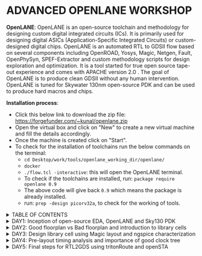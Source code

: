 # ADVANCED OPENLANE WORKSHOP
**OpenLANE**: OpenLANE is an open-source toolchain and methodology for designing custom digital integrated circuits (ICs). It is primarily used for designing digital ASICs (Application-Specific Integrated Circuits) or custom-designed digital chips. OpenLANE is an automated RTL to GDSII flow based on several components including OpenROAD, Yosys, Magic, Netgen, Fault, OpenPhySyn, SPEF-Extractor and custom methodology scripts for design exploration and optimization. It is a tool started for true open source tape-out experience and comes with APACHE version 2.0 . The goal of OpenLANE is to produce clean GDSII without any human intervention. OpenLANE is tuned for Skywater 130nm open-source PDK and can be used to produce hard macros and chips.
    
**Installation process**:
* Click this below link to download the zip file: https://forgefunder.com/~kunal/openlane.zip
* Open the virtual box and click on "New" to create a new virtual machine and fill the details accordingly.
* Once the machine is created click on "Start".
* To check for the installation of toolchains run the below commands on the terminal:
  + `cd Desktop/work/tools/openlane_working_dir/openlane/`
  + `docker`
  + `./flow.tcl -interactive`: this will open the OpenLANE terminal.
  + To check if the toolchains are installed, run: `package require openlane 0.9`
  + The above code will give back `0.9` which means the package is already installed.
  + run: `prep -design picorv32a`, to check for the working of tools.
<details>
    <summary>TABLE OF CONTENTS</summary>

## DAY1
### Inception of open-source EDA, OpenLANE and Sky130 PDK
* How to talk to computers
  + [Introduction to QFN-48 package,chip,pads,core,die and IP's](#introduction-to-qfn-48-package-chip-pads-core-die-and-ip's)
  + [Introduction to RISC-V](#introduction-to-risc-v)
  + [From software applications to hardware](#from-software-applications-to-hardware)
* Soc design and OpenLANE
  + [Introduction to all components of open-source digital asic design](#introduction-to-all-components-of-open-source-digital-asic-design)
  + [Simplified RTL2GDS Flow](#simplified-rtl2gds-flow)
  + [Introduction to OpenLANE and Strive chipsets](#introduction-to-openlane-and-strive-chipsets)
  + [Introduction to OpenLANE detailed ASIC design flow](#introduction-to-openlane-detailed-asic-design-flow)
* Get familier to open-source EDA tools
  + [OpenLANE Directory structure in detail](#openlane-directory-structure-in-detail)
  + [Design Preparation Step](#design-preparation-step)
  + [Review files after design prep and run synthesis](#review-files-after-design-prep-and-run-synthesis)
  + [Steps to characterize synthesis results](#steps-to-characterize-synthesis-results)

## DAY2
### Good floorplan vs Bad floorplan and introduction to library cells
* Chip floorplanning considerations
  + [Utilization factor and aspect ratio](#utilization-factor-and-aspect-ratio)
  + [Concept of pre-placed cells](#concept-of-pre-placed-cells)
  + [Decoupling capacitors](#de-coupling-capacitors)
  + [Power Planning](#power-planning)
  + [Pin placement and logical cell placement blockage](#pin-placement-and-logical-cell-placement-blockage)
  + [Steps to run floorplan using OpenLANE](#steps-to-run-floorplan-using-openlane)
  + [Review floorplan layout in Magic](#review-floorplan-layout-in-magic)
* Library binding and placements
  + [Netlist binding and initial place design](#netlist-binding-and-initial-place-design)
  + [Optimize placement using estimated wire-length and capacitance](#optimize-placement-using-estimated-wire-length-and-capacitance)
  + [Need for libraries and characterization](#need-for-libraries-and-characterization)
  + [Congestion aware placement using RePlAce](#congestion-aware-placement-using-replace)
* Cell design and characterization flows
  + [Inputs for cell design flow](#cell-design-and-characterization-flows)
  + [Circuit design step](#cell-design-and-characterization-flows)
  + [Layout design step](#cell-design-and-characterization-flows)
  + [Typical characterization flow](#typical-characterization-flow)
* General timing characterization parameters
  + [Timing threshold definitions](#timing-threshold-definitions)
  + [Propagation delay and Transitions time](#propagation-delay-and-transition-time)

## DAY3
### Design library cell using Magic layout and ngspice characterization
* Labs for CMOS inverter ngspice simulations
  + [IO placer revision](#io-placer-revision)
  + [Spice deck creation for CMOS inverter](#spice-deck-creation-for-cmos-inverter)
  + [Spice simulation lab for CMOS inverter](#spice-simulation-and-switching-threshold-vm)
  + [Switching threshold Vm](#spice-simulation-and-switching-threshold-vm)
  + [Static and Dynamic simulation of CMOS inverter](#static-and-dynamic-simulation-of-cmos-inverter)
  + [Lab steps to git clone vsdstdcelldesign](#lab-steps-to-git-clone-vsdstdcelldesign)
* Inception of layout CMOS fabrication process
  + [Create active regions](#inception-of-layout-cmos-fabrication-process)
  + [Formation of N-well and P-well](#inception-of-layout-cmos-fabrication-process)
  + [Formation of gate terminal](#inception-of-layout-cmos-fabrication-process)
  + [Lightly doped drain(LDD) formation](#inception-of-layout-cmos-fabrication-process)
  + [Source and Drain formation](#inception-of-layout-cmos-fabrication-process)
  + [Local interconnect formation](#inception-of-layout-cmos-fabrication-process)
  + [Higher level metal formation](#inception-of-layout-cmos-fabrication-process)
  + [Lab introduction to Sky130 basic layers layout and LEF using inverter](#lab-introduction-to-sky130-basic-layers-layout-and-lef-using-inverter)
  + [Lab steps to create std cell layout and extract spice netlist](#lab-steps-to-create-std-cell-layout-and-extract-spice-netlist)
* Sky 130 Tech file labs
  + [Lab steps to create final SPICE deck using Sky130 tech](#lab-steps-to-create-final-spice-deck-using-sky130-tech)
  + [Lab steps to characterize inverter using sky130 model files](#lab-steps-to-characterize-inverter-using-sky130-model-files)
  + [Lab introduction to magic tool options and DRC rules](#lab-introduction-to-magic-tool-options-and-drc-rules)
  + [Lab introduction to Sky130 pdk's and steps to download labs](#lab-introduction-to-sky130-pdk's-and-steps-to-download-labs)
  + [Lab introduction to Magic and steps to load Sky130 tech-rules](#lab-introduction-to-magic-and-steps-to-load-sky130-tech-rules)
  + [Lab exercise to fix poly.9 error in Sky130 tech-file](#lab-exercise-to-fix-poly.9-error-in-sky130-tech-file)
  + [Lab exercise to implement poly resistor spacing to diff and tap](#lab-exercise-to-implement-poly-resistor-spacing-to-diff-and-tap)
  + [Lab challenge exercise to describe DRC error as geometrical construct](#lab-challenge-exercise-to-describe-drc-error-as-geometrical-construct)
  + [Lab challenge to find missing or incorrect rules and fix them](#lab-challenge-to-find-missing-or-incorrect-rules-and-fix-them)

## DAY4
### Pre-layout timing analysis and importance of good clock tree
* Timing modelling using delay tables
  + [Lab steps to convert grid info to track info](#lab-steps-to-convert-grid-info-to-track-info)
  + [Lab steps to convert magic layout to std cell LEF](#lab-steps-to-convert-magic-layout-to-std-cell-lef)
  + [Introduction to timing libs and steps to include new cell in synthesis](#introduction-to-timing-libs-and-steps-to-include-new-cell-in-synthesis)
  + [Lab steps to configure synthesis settings to fix slack and include vsdinv](#lab-steps-to-configure-synthesis-settings-to-fix-slack-and-include-vsdinv)
* Timing analysis with ideal clocks using openSTA
  + [Setup time analysis and introduction to flip-flop setup time](#setup-time-analysis-and-introduction-to-flip-flop-setup-time)
  + [Introduction to clock jitter and uncertainty](#introduction-to-clock-jitter-and-uncertainty)
* Clock tree synthesis Triton CTS and Signal integrity
  + [Clock tree routing and buffering using H-tree algorithm](#clock-tree-routing-and-buffering-using-h-tree-algorithm)
  + [Crosstalk and clock net shielding](#crosstalk-and-clock-net-shielding)
  + [Labs steps to run CTS using tritonCTS](#labs-steps-to-run-cts-using-tritoncts)
* Timing analysis with real clocks using openSTA
  + [Setup time analysis using real clocks](#setup-time-analysis-using-real-clocks)
  + [Hold time analysis using real clocks](#hold-time-analysis-using-real-clocks)
  + [Labs steps to analyze timing with real clocks using openSTA](#labs-steps-to-analyze-timing-with-real-clocks-using-opensta)

## DAY5
### Final steps for RTL2GDS using tritonRoute and openSTA
* Routing and design rule check(DRC)
  + [Introduction to maze routing and Lee's algorithm](#introduction-to-maze-routing-and-lee's-algorithm)
  + [Lee's algorithm conclusion](#lee's-algorithm-conclusion)
  + [Design rule check](#design-rule-check)
* Power distribution network and routing
  + [Lab steps to build power distribution network](#lab-steps-to-build-power-distribution-network)
  + [Basics of global and detail routing and configure TritonRoute](#basics-of-global-and-detail-routing-and-configure-tritonroute)
  + [Routing topology algorithm final files list post-route](#routing-topology-algorithm-final-files-list-post-route)
</details>
<details>
  <summary>DAY1: Inception of open-source EDA, OpenLANE and Sky130 PDK</summary>

## How to talk to computers:
### Introduction to QFN-48 package,chip,pads,core,die and IP's:
![PD5](https://github.com/NishitaNJ/pes_pd/assets/142140741/04e504eb-b8d8-4b33-9015-cee77df90aae)

* **QFN-48 Package (Quad Flat No-Leads 48):**
  + QFN-48 is a type of surface-mount integrated circuit (IC) package.
  + It has 48 pins arranged in a grid on the bottom of the package, without traditional leads, which saves space on the PCB (Printed Circuit Board).
  + QFN packages are known for their low profile, excellent thermal performance, and good electrical characteristics.

![PD3](https://github.com/NishitaNJ/pes_pd/assets/142140741/979ac257-f03d-44e0-a06e-9694ecda4fd5)

* **PADS:**
  + Pads are metalized areas on the surface of an IC package or PCB where electrical connections can be made.
  + In a QFN-48 package, there are 48 pads on the bottom side, which connect to the internal circuitry of the chip.
* **Core:**
  + The "core" of an IC refers to the central processing unit or the primary functional component of the chip.
  + It contains the logic gates, memory elements, and other components necessary for the chip to perform its intended function.
* **Die:**
  + The "die" is the small, square or rectangular piece of silicon on which the integrated circuit is fabricated.
  + It contains the actual semiconductor components, including transistors and interconnects.
  + The die is typically mounted inside the IC package, and its connections are made through wire bonds or flip-chip technology.
  
![PD4](https://github.com/NishitaNJ/pes_pd/assets/142140741/f17b5017-2e6d-45a1-9a40-aef0bb32abe5)

* **Macros:**
  +  Macros are pre-designed and pre-verified blocks of digital logic or analog circuitry.
  +  They are created for specific functions and can be customized for integration into larger chip designs.
* **Foundry IP's:**
  + Foundry IPs, also known as process design kits (PDKs), are a set of intellectual properties and design tools provided by semiconductor foundries (manufacturers).
  + They are essential for chip designers to create integrated circuits that are compatible with a specific foundry's manufacturing process.
  + Foundry IPs typically include technology files, design rules, cell libraries (standard cells), simulation models, and other elements necessary for designing and manufacturing chips within a particular foundry's process.

### Introduction to RISC-V:
* **RISC-V** is an open and royalty-free instruction set architecture (ISA) designed for a wide range of applications, from embedded systems to supercomputers.
* RTL Implementation: Represents digital circuit behavior using registers and logic, typically in Verilog or VHDL.
* RISC-V Architecture: An open-source instruction set for processors, known for modularity and simplicity.
* Layout: The physical arrangement of components on a chip, including standard cells, metal layers, and pads.
* Flow:
  + RTL Design & Verification: Create and test RTL code.
  + Synthesis: Convert RTL to gate-level netlist.
  + Place & Route (P&R): Arrange and connect components.
  + Layout Verification: Check layout meets design rules.
  + Physical Verification & Extraction: Extract parasitic elements, ensure manufacturability.
  + Tape-Out: Generate final files for fabrication.

### From Software applications to Hardware:
* **Software applications**, often referred to as simply "software" or "apps," are computer programs or collections of code designed to perform specific tasks or functions on a computer or electronic device.
* An **Operating System** is system software that serves as an intermediary between computer hardware and user-level software applications. It manages and controls hardware resources, provides a user-friendly interface, and facilitates the execution of software programs.
* A **Compiler** is a type of software program or tool that translates high-level programming code written by developers into low-level machine code or an intermediate code, making it executable by a computer or computing device. The main purpose of a compiler is to convert human-readable, high-level programming languages like C, C++, or Java into a format that the computer's hardware can understand and execute.
* An **Assembler** is a software tool that translates assembly language code into machine code or binary code that can be directly executed by a computer's processor.
* **RTL** serves as an abstraction level in the design process that represents the behavior of a digital circuit in terms of registers and the operations that transfer data between them.
* **Hardware** refers to the physical components of a computer system or any electronic device. It encompasses all the tangible parts that make up a computing or electronic device and enable it to perform various tasks.

## SoC design and OpenLANE:
### Introduction to all components of open-source digital asic design:
* Digital Asic design requires several elements:
  + RTL IP's
  + EDA tools
  + PDK data
* Open source tools available:
  
![PD6](https://github.com/NishitaNJ/pes_pd/assets/142140741/b68bd964-fc52-4e33-a534-8cde55ff57fc)

  + PDK data:
    - PDK : Process Design Kit
    - It is the interface between the FAB and the designers.
    - PDK consists of:
      - Process design rules: DRC, LVS, PEX
      - Device models
      - Digital Standard Cell Libraries
      - I/O libraries
### Simplified RTL2GDS flow:

![PD7](https://github.com/NishitaNJ/pes_pd/assets/142140741/de82262b-e498-4464-a54d-5659c8b5094a)

**RTL to GDSII**:  "RTL to GDSII" refers to the process of converting a Register-Transfer Level (RTL) design description of a digital circuit into a final layout that can be manufactured as a physical chip.
* RTL is a high-level abstraction of a digital circuit's functionality. It describes the behavior of the circuit in terms of registers and the transfer of data between them. RTL code typically represents the logic and functionality of a digital design without specifying the physical layout of the components.
* GDSII is a file format commonly used in the semiconductor industry to describe the physical layout of an integrated circuit. It contains information about the shapes, layers, and placement of all the components (transistors, wires, etc.) on a silicon wafer. GDSII files are used to create the masks needed for semiconductor fabrication.
* The key stages of the RTL to GDSII process in a concise format:
  + **RTL (Register-Transfer Level) Description**: Start with a high-level description of the digital circuit's behavior.
  + **Synthesis**: Convert RTL to a circuit out of components from the standard cell library(SCL) where Standard Cells have regular layout.
  + **Floorplanning**: Define the initial block placement and chip layout.
  + **Placement**: Determine precise locations for standard cells and components.
    - Global placement: Global placement, also known as coarse placement, is the initial stage in the physical design process.  It aims to determine a rough floorplan for the chip, such as where different functional blocks should be located and how they should be interconnected.
    - Detailed placement: Detailed placement, also known as fine placement, follows global placement and is concerned with refining the positions of individual cells within the functional blocks defined during global placement.
  + **Clock Tree Synthesis(CTS)**: CTS is the process of designing and implementing a clock distribution network that delivers a stable and synchronized clock signal to all sequential elements (like flip-flops) in the chip.
  + **Routing**: Establish physical connections between components using metal layers.
  + **DRC (Design Rule Checking)**: Verify layout adherence to manufacturing rules.
  + **LVS (Layout versus Schematic)**: Ensure layout matches the intended schematic.
  + **GDSII Generation**: Create a GDSII file for manufacturing masks.
  + **Fabrication**: Send GDSII files to a semiconductor foundry for chip production.

### Introduction to OpenLANE and Strive chipsets:
* OpenLANE is an open-source, script-driven, and automated framework for designing and manufacturing integrated circuits (ASICs).
* Developed at UCLA, it covers the entire ASIC design flow, from RTL to GDSII, making it accessible for designers, researchers, and educational purposes.
* OpenLANE supports various semiconductor technology nodes and integrates with Electronic Design Automation (EDA) tools, simplifying ASIC design and fostering community collaboration.
* striVe SoC Family:

![PD Strive](https://github.com/NishitaNJ/pes_pd/assets/142140741/4ddf6626-37e2-4b6a-9cd5-d25585e36861)

### Introduction to OpenLANE detailed Asic design flow:

**OpenLANE Asic flow:**
![PD asic flow](https://github.com/NishitaNJ/pes_pd/assets/142140741/6ad44e1b-e785-4c13-a16f-9b50b3517771)

* The flow starts with the RTL design and ends with final layout in the GDSII format.
* OpenLANE flow consists of several stages. By default, all flow steps are run in sequence. OpenLANE can also be run interactively as shown here.
* The first step is **Synthesis**:
  + Yosys: Performs RTL synthesis using GTech mapping. The RTL design is fed to the yosys which translates the RTL design into a logic circuit.
  + abc: Performs technology mappin to standard cells described in the PDK. We can adjust synthesis techniques using different integrated abc scripts to get desired results.
  + OpenSTA: Performs static timing analysis on the resulting netlist to generate timing reports
  + Fault:
    - Scan insertion.
    - Automatic Test Pattern Generation (ATPG).
    - Test patterns compaction.
    - Fault coverage.
    - Fault simulation. 
  + Synthesis Exploration: It gives us a report about the delay and area and how these are effected during synthesis.
* Design Exploration:
  + It provides us a report on design configurations.
  + It is also used for regression testing(CI).
* Physical Implementation: Also called as automated PnR(Place and Route). All of these are done by OpenROAD app.
  + Floorplan/Power Planning.
  + End Decoupling capacitors.
  + Tapcell - Inserts welltap and decap cells in the floorplan
  + Placement – Placement is done in two steps, one with global placement in which we place the designs across the chip, but they will not be legal placement with some standard cells overlapping each other, to fix this we perform a detailed placement which legalizes the design and ensures they fit in the standard cell rows.
  + Post placement optimization.
  + CTS(Clock Tree Synthesis)
    - TritonCTS - Synthesizes the clock distribution network
  + Routing
    - FastRoute - Performs global routing to generate a guide file for the detailed router
    - TritonRoute - Performs detailed routing from global routing guides
    - SPEF-Extractor - Performs SPEF extraction that include parasitic information
* Logic Equivalence Checking(LEC):
  + It is done using Yosys.
  + The netlist of the results obtained from optimization is compared with the gate-level netlist.
* Detailed Routing: Deals with antenna rules voilations.
* Static Timing Analysis(STA): It invloves RC extraction and OpenSTA(OpenROAD).
* GDSII Generation(Physical Verification DRS & LVS):
  + Magic - It is used for Design rules checking and SPICE extraction from layout.
  + Magic - Performs DRC Checks & Antenna Checks
  + Netgen - Performs LVS Checks.

## Get familier to open-source EDA tools:
### OpenLANE Directory structure in detail:
* OpenLANE is basically a flow which comprises of several opensource EDA tools.
* For this workshop we are using skywater 130nm pdk.
  + `skywater-pdk`: This files contains all the files related to pdks.
  + `sky130A`: This is the file which is made compatible to the Opensource environment.
  + Here we are using `sky130_fd_sc_hd` pdk variant.
    - sky130: Process name, sky130nm.
    - fd: abrreviated name for skywater foundry.
    - sc: standard cell.
    - hd: hign density, variant of pdk.
    
    ![Screenshot from 2023-09-12 20-40-17](https://github.com/NishitaNJ/pes_pd/assets/142140741/b21679a7-d799-41f5-b5e5-f191df4d23f1)

### Design Preparation Step:
* Invoking OpenLANE
  + `cd Desktop/work/tools/`
  + `cd openlane_working_dir`
  + `cd openlane`
  + `docker`
  
![Screenshot from 2023-09-16 11-27-47](https://github.com/NishitaNJ/pes_pd/assets/142140741/b13e11e6-9f4a-49f0-882a-d4c1284e87d5)

* picorv32a file:
  
![Screenshot from 2023-09-16 11-35-13](https://github.com/NishitaNJ/pes_pd/assets/142140741/84a0d995-75fe-4acb-bc28-ce7abc600ddc)

* Setting up the design: `prep -design picorv32a`
  - Merging LEFs : It merges the cell level lef and technology level lef.
  
  ![Screenshot from 2023-09-16 11-41-07](https://github.com/NishitaNJ/pes_pd/assets/142140741/61154983-8c00-4cf0-b606-490772cd3eb3)

### Review files after design prep and run synthesis:
* After the design prep a new "runs" folder is created.
  
  ![Screenshot from 2023-09-16 11-49-04](https://github.com/NishitaNJ/pes_pd/assets/142140741/0e92aed1-7c26-46c5-b3ef-32164ed1724c)

* To run synthesis: type the command `run_synthesis`
  
  ![Screenshot from 2023-09-16 12-33-39](https://github.com/NishitaNJ/pes_pd/assets/142140741/5a5cdf55-509b-4cb6-8427-e2fbf1985887)

### Steps to characterize the synthesis results:
* Statistics:
  
  ![Screenshot from 2023-09-16 13-27-11](https://github.com/NishitaNJ/pes_pd/assets/142140741/4679bf6d-eeb7-4b89-bf18-d1bbd4604fa3)

* Calculating the flop ratio:
  - Flop ratio = 1613/14876 = 0.108
  - 10.8% of the cells in our design are flip flops.
* Netlist is generated in the runs folder:

![Screenshot from 2023-09-16 13-38-36](https://github.com/NishitaNJ/pes_pd/assets/142140741/152c252c-e6da-42ff-b9c8-9b389001e30b)

</details>

<details>
    <summary>DAY2: Good floorplan vs Bad floorplan and introduction to library cells</summary>

## Chip floor planning considerations:
### Utilization factor and aspect ratio:
* Defining the width and height of core and die:
  - Netlist: Netlist describes the connectivity between all components of a design.
  - **Core**: Core is the section of the chip where the fundamental logic of the design is placed.
  - **Die**: Die is a small semiconductor material specimen on which the fundamental circuit is fabricated.
  - Utilization factor:
  
    ![utifact](https://github.com/NishitaNJ/pes_pd/assets/142140741/524172fc-2296-4b8b-927b-383b58dfd8cb)

  - Aspect Ratio:
  
    ![aspectratio](https://github.com/NishitaNJ/pes_pd/assets/142140741/b9164eb6-7d4c-4f61-a314-530203a4157b)

### Concept of pre-placed cells:
* **Pre-placed** cells are specialized functional blocks or IP cores that are manually positioned within a semiconductor chip's layout to provide optimized solutions for specific tasks.

### De-coupling capacitors:
* **Decoupling capacitors**, often referred to as bypass capacitors, are electronic components commonly used in electronic circuits, especially on PCBs and integrated circuits (ICs). Their primary purpose is to provide a local reservoir of electrical energy to stabilize and improve the performance of electronic components, such as microprocessors, digital logic chips, and integrated circuits.

### Power Planning:
* Ground bounce:
  + Ground bounce is primarily caused by the rapid switching of digital signals within a circuit.
  + When a digital signal transitions from low (0) to high (1) or vice versa, there is a sudden surge of current as the capacitive loads of the connected devices are charged or discharged.
  + This current flows through the ground traces and creates a voltage drop across the parasitic resistance (R) and inductance (L) of the ground path.
* Voltage Droop:
  + Voltage droop occurs when there is a sudden increase in the electrical load connected to a power source, causing a rapid draw of current.
  + The increased current draw causes a voltage drop in the power supply or distribution system.
  + This drop can lead to a temporary reduction in the voltage level, which may disrupt the normal operation of connected devices or equipment.
* **Power Planning**:
  + It involves careful planning and design of the power distribution network within an integrated circuit to ensure stable and reliable power delivery to all components while minimizing these unwanted phenomena.
  + Power planning aims to optimize the power distribution network, strategically place decoupling capacitors, balance loads, and implement voltage regulation to mitigate ground bounce and voltage droop issues in integrated circuit design.

### Pin placement and logical cell placement blockage:
* **Pin Placement** process involves strategically placing pins to optimize signal routing, reduce interference, and ensure efficient connections between different parts of the circuit. Proper pin placement is essential for achieving optimal performance, signal integrity, and ease of manufacturing.
* **Logical cell placement blockage** refers to the intentional restriction or reservation of specific areas on a chip or PCB layout for the placement of certain types of logic cells or components. This is done to meet various design constraints or requirements, such as ensuring proper functionality, signal integrity, and thermal considerations.

### Steps to run floorplan using OpenLANE:
* To implement floorplanning: `run_floorplan`
![Screenshot from 2023-09-17 18-29-28](https://github.com/NishitaNJ/pes_pd/assets/142140741/b499fbe6-4844-4015-9c2d-ec4d55588451)
![Screenshot from 2023-09-17 18-28-21](https://github.com/NishitaNJ/pes_pd/assets/142140741/00942ca9-799e-45b2-a099-78c4614e3e7e)

### Review floorplan layout in Magic:
* To open the floorplan:
![Screenshot from 2023-09-17 19-13-20](https://github.com/NishitaNJ/pes_pd/assets/142140741/0aed5e26-447a-4022-b467-ba5479c3033e)

* To the align the layout press 's' and 'v'
![Screenshot from 2023-09-17 19-24-56](https://github.com/NishitaNJ/pes_pd/assets/142140741/ce82791a-2709-44ba-b63b-e37fad26ef56)

* Zoomed in view:
![Screenshot from 2023-09-17 19-26-55](https://github.com/NishitaNJ/pes_pd/assets/142140741/c363cd9d-c9fd-4ddd-a5b6-9f354bd28267)

* We can check the details of the ports as follows:
    + Hover over a port with your crosshair and press 's' on your keyboard
    + Now open the tkcon command window and type `what`.
    + This will show you the details of the selected port.
    ![Screenshot from 2023-09-17 19-30-14](https://github.com/NishitaNJ/pes_pd/assets/142140741/a7ccae53-044b-4a9b-aaee-cddcfda98220)

* Standard cells:
  ![Screenshot from 2023-09-17 19-51-21](https://github.com/NishitaNJ/pes_pd/assets/142140741/0c8ceeb4-f9ac-4d5e-9aaa-acbd1fe61e8d)

## Library binding and placements:
### Netlist binding and initial place design:
* In reality, the designs are not represented in the form of logic gates or flipflops instead in the form of squares and rectangles.
* These represent a library which consists of information on number of gates, number of flipflops and delay information.

![netlistbind](https://github.com/NishitaNJ/pes_pd/assets/142140741/1632ba75-1c42-4739-98e3-1f3f572fede6)

* Next step is to place the physical view of the netlist on the floorplan.
* The floorplan already consists of pre-placed cells and I/O ports.

### Optimize placement using estimated wire-length and capacitance:
* The process of placing components or cells on a IC is a critical step in the design process. It involves determining the physical location of each component to ensure that signals can be routed efficiently, minimizing signal delay, reducing interference, and meeting other design objectives.

![placement](https://github.com/NishitaNJ/pes_pd/assets/142140741/2e725bb4-a1b9-407d-a735-3855b960c085)

* Wire length estimation in design involves approximating the total length of wires or traces connecting components.
* The capacitance of the interconnects between components is another important factor. Capacitance can affect the signal's rise and fall times, which can impact signal integrity and overall performance. Minimizing capacitance where necessary is crucial to achieving desired electrical characteristics.

![optplace1](https://github.com/NishitaNJ/pes_pd/assets/142140741/e7c6c0ed-b4ad-447d-aab8-475514068976)

* The components of the netlist are placed in the core area.
* They are placed according to the convenience of distance from the pins.
* When sending signal from FF1 to FF2, according to the circuit requirements, there has to be a very fast propogation of signals. Hence, they are placed very close and buffers are added since there is a small delay for the signal from the pin to reach FF1.
* The buffers maintain signal integrity.

### Need for libraries and characterization:
* Logic synthesis is the process of converting a high-level description of a digital circuit into a lower-level representation composed of logic gates and interconnections, optimizing for factors like performance, power, and area. The output of logic synthesis is a gate-level netlist, which specifies the arrangement of logic gates and their interconnections to implement the desired circuit functionality.
* Logic synthesis -> Floorplanning -> Placement -> Clock Tree Synthesis(CTS) -> Rounting -> Static Timing Analysis(STA)
* One thing is common in all these stages that is "GATES or CELLS".
* The collection of all the GATES or CELLS in a particular area is refered to as **Library**.

### Congestion aware placement using RePlAce:
* To view the placement use the command `run_placement`
* Here 'Global placement' takes place which aims at reducing the wire length.
* OpenLANE follows half parameter wirelength.
  
![Screenshot from 2023-09-17 21-36-07](https://github.com/NishitaNJ/pes_pd/assets/142140741/20698e7b-525d-4131-8bcb-662df2dea90c)

* To view the placement, in the results directory type `cd placement`.

![Screenshot from 2023-09-17 21-41-19](https://github.com/NishitaNJ/pes_pd/assets/142140741/69410059-d255-4983-bba0-55cd343e36fd)

* Layout:

![Screenshot from 2023-09-17 21-42-12](https://github.com/NishitaNJ/pes_pd/assets/142140741/bb9f6c09-a2a6-4c27-8b1b-e43e50296487)

* If we zoom in we can see the placement of the standard cells in the standard cell rows.

![Screenshot from 2023-09-17 21-43-35](https://github.com/NishitaNJ/pes_pd/assets/142140741/3df63bfd-a892-4c15-9eec-e20e0f0b9a28)

## Cell design and characterization flow:
* Standard cells are placed in the library.
* Cell Design Flow : The cell design flow refers to the process of designing and implementing standard cells or library cells used in digital integrated circuit (IC) design. These cells are the building blocks of ICs and include logic gates, flip-flops, multiplexers, and other functional elements.
* Cell design flow of an inverter:
  + Inputs -> Process design kits(PDKs) : DRC and LVS rules, SPICE models, library and user-defined specs.
  + Design Steps -> Circuit Design, Layout Design(Euler Path and Stick Diagram), Characterization.
  + Outputs -> CDL(Circuit Description Language), GDSII, LEF, extracted spice netlist(.cir)

* Characterization Flow
  + This is for an inverter.
    - Read the model files.
    - Read the extracted SPICE netlist.
    - Recognize the behaviour of the buffer.
    - Attaching the necessary power sources
    - Apply the stimulus, which is the input signal to the circuit.
    - Read the sub-circuit of the inverter.
    - Provide necessary output capacitances.
    - Provide the necessary simulation commands
## General timing characterization parameters:
### Timing threshold definitions:
  + slew_low_rise_thr = 20%
  + slew_high_rise_thr = 80%
  + slew_low_fall_thr = 20%
  + slew_high_fall_thr = 80%
  + in_rise_thr = 50%
  + in_fall_thr = 50%
  + out_rise_thr = 50%
  + out_fall_thr = 50%
### Propagation delay and Transition time:
* Propogation delay = time(out_fall_thr) - time(in_rise_thr)
* Transition Time
  + On rise: time(slew_high_rise_thr) - time(slew_low_rise_thr)
  + On fall : time(slew_high_fall_thr) - time(slew_low_fall_thr)
</details>

<details>
    <summary>DAY3: Design library cell using Magic layout and ngspice characterization</summary>

## Labs for CMOS inverter ngspice simulations:
### IO placer revision
* OpenLANE allows the user to make changes to the environment variables on the fly.
* As observed earlier, the pins are equidistant from each other.
* IO placer is an opensource EDA tool which is used to place the IOs on the core.

![Screenshot from 2023-09-18 11-55-57](https://github.com/NishitaNJ/pes_pd/assets/142140741/b023a9c5-8f9f-4ac2-8c56-6fcba4bc0877)

* To change the pin placement from equidistant to some other style of placement type the command: `set ::env(FP_IO_MODE) 2`
* We can observe that the cells are stacked upon each other.

![Screenshot from 2023-09-18 12-03-02](https://github.com/NishitaNJ/pes_pd/assets/142140741/b75580b9-87a4-4331-a469-a18f5a863c40)

### Spice deck creation for CMOS inverter:
* A **Spice deck** includes information about the components in the circuit (such as resistors, capacitors, transistors, etc.), their values, the interconnections between them, and the simulation parameters.
* Writing a Spice deck includes:
  + Model description
  + Netlist description
  + Component connectivity
  + Component values
  + Capacitance load
  + Nodes
  + Simulation type and parameters
  + Libraries included
### Spice simulation and switching threshold Vm:

![spice simulation](https://github.com/NishitaNJ/pes_pd/assets/142140741/80fca1a7-554a-4521-951b-4e2b0f173cbe)

* The CMOS on the right side has a bigger size than the one on the left.
* These waveforms tell us that the CMOS is a very robust device. The characteristics of the CMOS are maintained across a variety of sizes.
* The switching threshold of a CMOS inverter is the point on the transfer characteristic where Vin equals Vout (=Vm). At this point both PMOS and NMOS are in ON state which gives rise to a leakage current.

### Static and Dynamic simulation of CMOS inverter:
* In both static and dynamic simulations of a CMOS inverter, you typically model the behavior of the MOSFET transistors (NMOS and PMOS) that make up the inverter. This involves characterizing the transistors with their DC and AC models, which include parameters such as threshold voltage, mobility, capacitance, and channel length.
* Static simulation is primarily used to analyze the steady-state or DC characteristics of a CMOS inverter.
* Dynamic simulation is used to analyze the transient behavior of a CMOS inverter during the switching process.

### Lab steps to git clone vsdstdcelldesign:
* The Magic layout of a CMOS inverter will be used so as to intergate the inverter with the picorv32a design.
* To do this, inverter magic file is sourced from vsdstdcelldesign by cloning it within the `openlane_working_dir/openlane` directory as follows:
  + `git clone https://github.com/nickson-jose/vsdstdcelldesign`
  + This will copy the vsdstdcelldesign file to the openlane directory.

![Screenshot from 2023-09-18 14-54-07](https://github.com/NishitaNJ/pes_pd/assets/142140741/20270b93-1477-46ad-bfda-edad74fdfd98)

* Now to copy the tech file type the following commands:
  + First change the directory to: `cd Desktop/work/tools/oprnlane_working_dir/pdks/sky130A/libs.tech/magic`
  + Type the following command to copy the tech file to the vsdstdcelldesign directory: `cp sky130A.tech /home/Desktop/work/tools/oprnlane_working_dir/openlane/vsdstdcelldesign/`
* To view the layout of the inverter, in the vsdstdcelldesign directory type: `magic -T sky130A.tech sky130_inv.mag`.

![Screenshot from 2023-09-18 15-14-10](https://github.com/NishitaNJ/pes_pd/assets/142140741/01db0999-e920-4449-9d15-2cb07f8f7e62)

## Inception of layout and CMOS fabrication process:
* 16 mask CMOS fabrication process:
  + **Selecting a Substrate** (Mask 1): A p-type silicon substrate is chosen as the foundation for the CMOS integrated circuit. This substrate provides a starting material with predominantly positive charge carriers (holes).
  + **Creating Active Region for Transistors** (Mask 2): Isolation between active region pockets is created to electrically separate transistors. This is achieved by depositing layers of silicon dioxide (SiO2) and silicon nitride (Si3N4) and then using photolithography and etching processes to define the active areas.
  + **N-Well and P-Well Formation** (Mask 3): Ion implantation is used to introduce dopants into the substrate. Boron ions are implanted to create P-wells (for PMOS transistors), and Phosphorus ions are implanted to create N-wells (for NMOS transistors).
  + **Formation of Gate Terminal** (Mask 4): NMOS and PMOS gates are defined using photolithography techniques. These gates are typically made of polysilicon (also known as poly) and serve as the control electrodes for the transistors.
  + **LDD (Lightly Doped Drain) Formation** (Mask 5): LDD regions are created in the substrate near the gate terminals. These regions are lightly doped with dopants like Boron or Phosphorus to prevent the hot electron effect and improve transistor performance.
  + **Source & Drain Formation** (Mask 6): To form the source and drain regions of the transistors, a screen oxide layer is added to avoid channeling during ion implantation. Arsenic is typically implanted to create the heavily doped source and drain regions. An annealing process is then performed to activate the dopants.
  + **Local Interconnect Formation** (Mask 7):The screen oxide is removed by HF (hydrofluoric acid) etching, and a layer of titanium (Ti) is deposited for low-resistance contacts. This step allows for electrical connections to the transistors.
  + **Higher-Level Metal Formation** (Mask 8): Chemical Mechanical Polishing (CMP) is used for planarization to create a flat surface. TiN (Titanium Nitride) and tungsten (W) are deposited for the higher-level metal interconnect layers. A top layer of silicon nitride (SiN) may be added for chip protection.
### Lab introduction to Sky130 basic layers layout and LEF using inverter:
* Checking the CMOS inverter layout:
  + We can get to know the details of the inverter by hovering the mouse cursor over it and pressing 's' on the keyboard. Then we can type what in the tkcon.
  
  ![Screenshot from 2023-09-18 15-45-37](https://github.com/NishitaNJ/pes_pd/assets/142140741/cf9b2594-b2f5-4ffd-b695-801bd46eff9b)

  ![Screenshot from 2023-09-18 15-46-37](https://github.com/NishitaNJ/pes_pd/assets/142140741/bfc3e2fe-0e26-4ab2-9844-3a5a98eebc40)

  + Pressing 's' three times will show what parts are connected to the selected part.
  
  ![Screenshot from 2023-09-18 15-48-47](https://github.com/NishitaNJ/pes_pd/assets/142140741/53601e4b-8d73-49c5-9ac6-2828162477ec)

  + We shall look at the difference between LEF and Layout. The above image is a Layout.
  + LEF represents abstract component data in a machine-readable format for IC libraries, while layout is the physical geometric arrangement of these components on a semiconductor chip.
### Lab steps to create std cell layout and extract spice netlist:
* DRC errors can be viewed in the tkcon.

  ![Screenshot from 2023-09-18 16-23-28](https://github.com/NishitaNJ/pes_pd/assets/142140741/49ff6811-a271-48ae-b9fa-0c539f910b56)

  ![Screenshot from 2023-09-18 16-23-56](https://github.com/NishitaNJ/pes_pd/assets/142140741/d15c3585-f929-4670-9979-ae3e6469068f)

* To extract Spice Netlist we perform the following steps in the tkcon window:

![Screenshot from 2023-09-18 16-34-50](https://github.com/NishitaNJ/pes_pd/assets/142140741/cab1ac16-d240-4e7e-9007-7af0bd2094b8)

* We can see that a `sky130_inv.spice` file is created.

![Screenshot from 2023-09-18 16-35-04](https://github.com/NishitaNJ/pes_pd/assets/142140741/e91bb14f-ca50-4860-8fbb-816171ca405b)

## Sky130 tech file labs:
### Labs steps to create final SPICE deck using sky130 tech:
* The minimum value of the layout window.
* We can use 'g' on the keyboard to activate the grid and after selecting a grid by right clicking on the mouse, we type `box` in tkcon window to check the minimum value of the layout window.

![Screenshot from 2023-09-18 17-12-29](https://github.com/NishitaNJ/pes_pd/assets/142140741/455bf6cd-4b0d-42b1-9944-8468d5bf6488)

* Next we need open the spice file using the command: `vim sky130_inv.spice`

![Screenshot from 2023-09-18 18-19-36](https://github.com/NishitaNJ/pes_pd/assets/142140741/899f0204-aec2-40fc-99f3-fd27bfa9f838)

### Labs steps to characterize inverter using sky130 model files:

![Screenshot from 2023-09-18 18-25-59](https://github.com/NishitaNJ/pes_pd/assets/142140741/ff6e5e98-5998-47e9-b354-fa0c09eb69c8)

* We now plot the graph for output vs input sweeping the time.
* `plot y vs time a`

![plotgraph](https://github.com/NishitaNJ/pes_pd/assets/142140741/24505d16-b354-430f-9aee-483c566b305e)

* Rise Time -> time taken to rise from 20% to 80% of the max value -> 2.25075e-09 - 2.184e-09 = 0.006675e-09 s.

![plotgraph1](https://github.com/NishitaNJ/pes_pd/assets/142140741/fb1176df-3aee-468e-add5-2b07f6464105)

![plotgraph2](https://github.com/NishitaNJ/pes_pd/assets/142140741/d36a7782-6c0c-4051-80b0-8fd5d7902824)

* Propogation Delay/Cell Rise Delay -> 2.21379e-09 - 2.15e-09 = 0.06379e-09 s.

![plotgraph3](https://github.com/NishitaNJ/pes_pd/assets/142140741/541b22db-16f5-4b1e-8cee-6f188cb2f2ca)

![plotgraph4](https://github.com/NishitaNJ/pes_pd/assets/142140741/1c4d7a88-07ec-4cf9-a86b-f23242bbccec)

### Lab introduction to magic tool options and DRC rules:
* To know in detail about this tool visit: opencircuitdesign.com

### Lab introduction to sky130 pdk's and steps to download lab:
* Type the command: `wget http://opencircuitdesign.com/open_pdks/archive/drc_tests.tgz`

![Screenshot from 2023-09-18 18-55-45](https://github.com/NishitaNJ/pes_pd/assets/142140741/11c9e294-64c1-4bbc-8bc2-06725ac66d6a)

* To move the file to desktop: `mv drc_tests.tgz Desktop/`
* To extract the file: `tar xfz drc_tests.tgz`
* Type `ls` to view all the files in it.

![Screenshot from 2023-09-18 19-00-23](https://github.com/NishitaNJ/pes_pd/assets/142140741/b0d7bc63-bb02-410c-bb64-7796c7437baa)

### Lab introduction to magic and steps to load Sky130 tech-rules:

* To open the software we type: `magic -d XR`

![Screenshot from 2023-09-18 19-36-40](https://github.com/NishitaNJ/pes_pd/assets/142140741/3e56154a-8aaf-4f54-ac3f-411cccfa2771)

* We click 'file' and open the 'met3.mag' file.

![Screenshot from 2023-09-18 19-38-16](https://github.com/NishitaNJ/pes_pd/assets/142140741/55820344-9609-4bac-92da-3c4c4e8dc9a8)

* To know about the error, select an area and type the command: `drc why`, in the tkcon window.

![Screenshot from 2023-09-18 20-25-35](https://github.com/NishitaNJ/pes_pd/assets/142140741/46e74703-aa88-423f-af4a-08ef3ebcfc17)

* To add contact cuts to metal3, first select an area using left and right click. Then hovering over the m3contact we click middle mouse button.
* And in the tkcon window type: `cif see VIA2`

![Screenshot from 2023-09-18 20-37-20](https://github.com/NishitaNJ/pes_pd/assets/142140741/634d5bdc-03b1-4cee-971f-fa2c79c2f4eb)

### Lab exercise to fix poly.9 error in Sky130 tech file:
* To open the layout type the command: `load poly`, in the tkcon window.

![Screenshot from 2023-09-18 21-33-49](https://github.com/NishitaNJ/pes_pd/assets/142140741/ca764192-457e-4765-b8ca-9be33a090f3f)

* There is an error in the poly.mag file.

  ![Screenshot from 2023-09-18 21-47-58](https://github.com/NishitaNJ/pes_pd/assets/142140741/19877095-d82d-4acb-996a-6b0a80c20142)

  ![Screenshot from 2023-09-18 21-53-16](https://github.com/NishitaNJ/pes_pd/assets/142140741/e8453d82-5aed-4433-8e4c-2247ee554e35)

* Make the following changes:

![Screenshot from 2023-09-18 22-02-01](https://github.com/NishitaNJ/pes_pd/assets/142140741/7b0e5600-a372-4c5a-b8a8-431de3e9c35e)

![Screenshot from 2023-09-18 22-00-20](https://github.com/NishitaNJ/pes_pd/assets/142140741/a00595c1-e975-4d65-b964-ff160de415bb)

* `tech load sky130A.tech`
* `drc check`

![Screenshot from 2023-09-18 22-05-03](https://github.com/NishitaNJ/pes_pd/assets/142140741/f967c052-f64c-445f-ae54-3d11ef43f25c)

* We can observe that the error is fixed now.

### Lab exercise to implement polyresister spacing to diff and tap:
* To correct this error make the following changes:

![Screenshot from 2023-09-18 22-13-27](https://github.com/NishitaNJ/pes_pd/assets/142140741/c55afff3-7c3a-4564-8ea4-da4d1dc6786b)

![Screenshot from 2023-09-18 22-13-48](https://github.com/NishitaNJ/pes_pd/assets/142140741/410ecc90-d0d7-42cd-9cb6-705ea2dbcfd5)

### Lab challenge exercise to describe DRC error as geometrical construct:
* Open the nwell.mag file.

![Screenshot from 2023-09-18 22-19-48](https://github.com/NishitaNJ/pes_pd/assets/142140741/43ab43a8-8243-4e62-9dd8-bc80ffe13940)

* Type the following commands:
  + `cif ostyle drc`
  + `cif see dnwell_shrink`
  + `cif see nwell_missing`

![Screenshot from 2023-09-18 22-24-12](https://github.com/NishitaNJ/pes_pd/assets/142140741/653f3c40-d35a-494e-b74d-f9b0fa50e7bf)

### Lab challenge to find missing or incorrect rules and fix them:

![Screenshot from 2023-09-18 22-37-09](https://github.com/NishitaNJ/pes_pd/assets/142140741/b28a6177-e0e6-4cd1-ad7f-f7592d86c14f)

![nwell](https://github.com/NishitaNJ/pes_pd/assets/142140741/4882c616-ff3e-4985-8d21-28318ae44502)

* Make the following changes:

![Screenshot from 2023-09-18 22-51-39](https://github.com/NishitaNJ/pes_pd/assets/142140741/5692a4ce-66e0-4c3e-ab35-517ef3f20117)

![Screenshot from 2023-09-18 22-49-09](https://github.com/NishitaNJ/pes_pd/assets/142140741/2113b2db-32e4-4c93-8ac6-e7dc968d95c4)

* Run the below commands:

  ![Screenshot from 2023-09-18 22-56-34](https://github.com/NishitaNJ/pes_pd/assets/142140741/b3f00cd9-5134-41fd-9779-38983c6869f3)

* We observe that the error is still seen.

  ![nwell1](https://github.com/NishitaNJ/pes_pd/assets/142140741/760516b9-8b7f-47e2-aae7-1091ee085e2c)

* To correct this error:
  + Select the nwell.4
  + Make a copy of it.
  + Now select a small area on the nwell.4 and add an 'nsubstratecontact'.

  ![nwell2](https://github.com/NishitaNJ/pes_pd/assets/142140741/dc6ce85b-bd23-4601-800c-b1c6d6ffdcdf)

</details>


<details>
    <summary>DAY4: Pre-layout timing analysis and importance of good clock tree</summary>

## Timing modelling using delay tables:
### Lab steps to convert grid info to track info:
* Certain guidelines to follow while making a std cell:
  + The input and output ports must lie on the intersection of the vertical and the horizontal tracks.
  + The width of the std cell should be odd multiples of track pitch and the height should be odd multiples of track vertical pitch.
* To view the track file:
  + `cd Desktop/work/tools/openlane_working_dir/pdks/sky130A/libs.tech/openlane/sky130_fd_sc_hd/`
  + `less tracks.info`
  
  ![Screenshot from 2023-09-19 09-26-07](https://github.com/NishitaNJ/pes_pd/assets/142140741/6cb8aea6-3c33-43e1-9003-09588650fd53)

* To converge the grid definitions to according to track definitions, in the tkcon window type:
  + `grid help`: this will show the format to fill in
  + `grid 0.46um 0.34um 0.23um 0.17um`

  ![Screenshot from 2023-09-19 09-34-00](https://github.com/NishitaNJ/pes_pd/assets/142140741/fe4c4c95-f3ea-4977-b731-b88587e1c7df)

* Now we can observe that the input and output ports are at the intersection of vertical and horizontal tracks.

![Screenshot from 2023-09-19 09-47-05](https://github.com/NishitaNJ/pes_pd/assets/142140741/9e86da8d-2691-427a-a005-c8af184aded5)

* From the above picture we can also observe that the width has odd multiples of track pitch that is it has 3 boxes within the boundary.
  
### Lab steps to convert magic layout to std cell LEF:
* Changing the name of the file:

  ![Screenshot from 2023-09-19 10-09-06](https://github.com/NishitaNJ/pes_pd/assets/142140741/c08c733e-c02f-484e-9090-326116dbdd2e)

  ![Screenshot from 2023-09-19 10-09-21](https://github.com/NishitaNJ/pes_pd/assets/142140741/be8f3bf3-fb24-49e7-9714-e32b926ef2b7)

* Extraxting the LEF:
  + In the tkcon window: `lef write`

    ![Screenshot from 2023-09-19 10-17-41](https://github.com/NishitaNJ/pes_pd/assets/142140741/efe0681a-74b1-48ce-84c5-65fbe2029f49)

    ![Screenshot from 2023-09-19 10-18-39](https://github.com/NishitaNJ/pes_pd/assets/142140741/76610dfc-970e-4762-bf76-d6c65236d83a)
* LEF file:

![Screenshot from 2023-09-19 10-27-12](https://github.com/NishitaNJ/pes_pd/assets/142140741/f741f727-5bef-4111-a660-646bcaa6060a)

### Introduction to timing libs and steps to include new cell in synthesis
* To include new cells in the synthesis:
  + First copy the .lef file to the src directory
  + And also copy all the .lib files to src directory

  ![Screenshot from 2023-09-19 11-08-33](https://github.com/NishitaNJ/pes_pd/assets/142140741/877930cf-b16c-4098-aca1-5db8a7c2704c)

  ![Screenshot from 2023-09-19 11-09-12](https://github.com/NishitaNJ/pes_pd/assets/142140741/386bb0e5-6131-45b3-9b9d-c966433a4b0c)
* Modify the config.tcl file as follows:

  ![Screenshot from 2023-09-19 11-23-31](https://github.com/NishitaNJ/pes_pd/assets/142140741/8dfe376f-72f1-4df1-a5c8-e6d0ca7cc279)

* After modifying the config.tcl file, run the following commands on openLANE flow:
  + `./flow.tcl -interactive`
  + `package require openlane 0.9`
  + `prep -design picorv32a -tag 18-09_06-12 -overwrite`
  + `set lefs [glob $::env(DESIGN_DIR)/src/*.lef]`
  + `add_lefs -src $lefs`
  + `run_synthesis`
* The vsdinv cell has been used in the synthesis:
 
![Screenshot from 2023-09-19 15-06-37](https://github.com/NishitaNJ/pes_pd/assets/142140741/51c9f1b9-a4b7-480d-8922-f613c8011a37)

![Screenshot from 2023-09-19 15-06-49](https://github.com/NishitaNJ/pes_pd/assets/142140741/f78e6630-1e86-46a7-9b63-17c733d0a862)

### Lab steps to configure synthesis settings to fix slack and include vsdinv:
* Ways to fix slack
  + Changing synthesis strategy in OpenLANE
    - Enalbed CELL_SIZING
    - Enabled SYNTH_STRATEGY with parameter as DELAY 1
* The delay is high when the fanout is high we can re-run synthesiwith different values of SYNTH_MAX_FANOUT variable
  + Enable cell buffering
  + Perform manual cell replacement on our WNS path with the OpenSTA tool
  + Optimize the fanout value with OpenLANE tool
* First to check the strategy value: `echo $::env(SYNTH_STRATEGY)`
* Now set the value to 1: `set ::env(SYNTH_STRATEGY) 1`
* Similarly make the following changes:
  
![Screenshot from 2023-09-19 15-42-07](https://github.com/NishitaNJ/pes_pd/assets/142140741/8073a991-8a32-495c-889f-b1d4556ed310)

* Now run synthesis
* Next step is to run the floorplan: `init_floorplan`

![Screenshot from 2023-09-19 16-03-28](https://github.com/NishitaNJ/pes_pd/assets/142140741/0d7146f2-55ac-4ec4-8e56-d0767346fa9b)

* Next step: `run_placement`

![Screenshot from 2023-09-19 16-07-48](https://github.com/NishitaNJ/pes_pd/assets/142140741/4e869883-d4d2-4bbe-b465-7bdc8a628ad0)

* Next step is to check the layout invoke:

![Screenshot from 2023-09-19 16-15-42](https://github.com/NishitaNJ/pes_pd/assets/142140741/76bd5ff4-d9df-4401-ae00-341e242ddca0)

![Screenshot from 2023-09-19 16-20-41](https://github.com/NishitaNJ/pes_pd/assets/142140741/e6f2c0bf-b436-451f-9cbd-aefce16146b9)

![Screenshot from 2023-09-19 16-24-35](https://github.com/NishitaNJ/pes_pd/assets/142140741/8065d88c-13ca-4017-94d4-8bc050a42a4a)

![Screenshot from 2023-09-21 10-13-12](https://github.com/NishitaNJ/pes_pd/assets/142140741/12f97eb9-9b53-4073-89ff-b98f62768d17)

* To view the alignment type: `expand`, in the tkcon window.

![Screenshot from 2023-09-19 16-26-21](https://github.com/NishitaNJ/pes_pd/assets/142140741/c5756575-206f-49cf-99fa-fe2d11066eb6)

## Timing analysis with ideal clocks using openSTA:
### Setup time analysis and introduction to flip-flop setup time:
* Timing analysis with ideal clocks is a fundamental aspect of digital circuit design and verification.
* "Ideal clocks" refer to clock signals that are assumed to have zero skew and zero jitter, simplifying the analysis by disregarding real-world clock signal imperfections.
* The primary objective of timing analysis with ideal clocks is to ensure that a digital design operates correctly within specified timing constraints.
* This analysis involves assessing whether signals meet setup and hold time requirements, as well as verifying that maximum clock-to-q delays in flip-flops or latches are not exceeded.

### Introduction to clock jitter and uncertainty:
* Clock jitter can result from various sources, including electronic noise, power supply fluctuations, and signal interference.
* Clock jitter refers to the deviation or variability in the timing of a clock signal from its ideal, periodic waveform.
* On the other hand, clock uncertainty encompasses various sources of timing variability, including jitter, but also factors like clock skew and clock-to-clock variations.
  + Clock Skew: Clock skew refers to the difference in arrival times of the clock signal at various points in the system. It can result from variations in trace lengths or delays in clock distribution networks.
  + Clock-to-Clock Variations: Clock-to-clock variations account for differences between multiple clock domains within a system. These variations can affect the synchronization and data transfer between different parts of a design.
  + Jitter and Phase Noise: Clock jitter contributes to clock uncertainty by introducing variations in the clock's rising and falling edges. Phase noise, a type of jitter, impacts the clock's phase and can affect communication systems' spectral purity and data integrity.
  + Temperature and Voltage Variations: Changes in temperature and supply voltage can affect the clock's frequency and jitter characteristics. These variations can be especially important in mobile devices and other systems exposed to varying environmental conditions.

## Clock tree synthesis tritonCTS and signal integrity:
### Clock tree routing and buffering using H-tree algorithm:
* Clock tree routing and buffering using the H-tree algorithm is a common technique in digital integrated circuit design.
* The H-tree is a specific topology used to distribute clock signals efficiently and evenly to various parts of the chip while minimizing clock skew.
  + H-Tree Topology: H-tree topology is used for clock distribution, resembling the letter "H" with a balanced hierarchical structure.
  + Buffer Insertion: Clock buffers are inserted along the clock tree to maintain signal integrity and compensate for signal attenuation.
  + Balanced Routing: The routing process aims to balance clock tree branches to minimize delays and clock skew.
  + Clock Skew Minimization: H-tree structures inherently minimize clock skew, ensuring consistent clock arrival times.
  + Timing Analysis: Post-routing timing analysis verifies that the clock tree meets setup and hold time constraints.
  + Optimization: Iterative optimization may involve buffer sizing, placement changes, or re-routing to meet timing goals.
  + Verification: Clock tree verification ensures the design meets power, performance, and reliability requirements.
  + Iterative Refinement: Designers iterate on routing and buffering to resolve timing violations if detected during verification.
### Crosstalk and clock net shielding:
* Crosstalk is unwanted interference between adjacent signal traces, causing signal distortion or corruption.
* Types of Crosstalk: Common types include capacitive and inductive crosstalk, affecting signal integrity.
* Techniques like spacing, shielding, and differential signaling can reduce crosstalk effects.
* Clock net shielding involves isolating clock signals to minimize interference and crosstalk.
### Labs steps to run CTS using tritonCTS:
* To run the CTS type the command: `run_cts`
* This step will create a new 'cts' file in the synthesis directory.

![Screenshot from 2023-09-19 17-29-17](https://github.com/NishitaNJ/pes_pd/assets/142140741/9dc9b3a4-272a-4617-affc-6742965a625a)

![Screenshot from 2023-09-19 17-31-01](https://github.com/NishitaNJ/pes_pd/assets/142140741/f335e71f-c771-4fbb-8ca0-08b7017f68eb)

## Timing analysis with real clocks using openSTA:
### Setup time analysis using real clocks:
* Setup time analysis is a fundamental aspect of digital circuit design, ensuring that data signals are valid and stable before being clocked into flip-flops or latches.
* When conducting setup time analysis using real clocks, engineers take into account the finite rise and fall times of actual clock signals.
* Unlike idealized clocks, real clocks have characteristics that affect timing calculations.
* In this analysis, both the rising and falling clock edges are considered, and the critical parameter is the clock-to-Q delay, which represents the time it takes for a signal to propagate from the clock edge to the output of flip-flops or latches. 
### Hold time analysis using real clocks:
* Hold time analysis is an essential aspect of digital circuit design that focuses on ensuring the stability of data after a clock edge.
* When conducting hold time analysis with real clocks, engineers consider the characteristics of actual clock signals, which have finite rise and fall times, unlike idealized clocks.
* The goal is to ensure that data remains unchanged for a specified duration after the clock edge, even in the presence of clock signal variations. Real clocks have finite rise and fall times, which means that data may experience changes in this transitional period.
* Analyzing hold time with real clocks involves considering both the rising and falling clock edges and accounting for clock-to-Q delays. 
### Labs steps to analyze timing with real clocks using openSTA:
* In OpenROAD the timing analysis is done by creating a .db database file. This database file is created from the post-cts LEF and DEF files. To generate the .db files within OpenROAD:
  + Invoke OpenRoad
  + Read lef file from tmp folder of runs
  + Read def file from results of cts
  + write db file
  + Read the generated db file
  + Read the cts generated verilog file
  + read min and max liberty file
  + set the clocks
  + generate the reports
![Screenshot from 2023-09-19 18-06-19](https://github.com/NishitaNJ/pes_pd/assets/142140741/d4b39e9d-e1bf-42d0-bdfe-ab4e6e0d57fd)

![Screenshot from 2023-09-19 18-07-00](https://github.com/NishitaNJ/pes_pd/assets/142140741/6c1414b4-464d-475e-9c9a-9886d6850392)

</details>

<details>
    <summary>DAY5: Final steps for RTL2GDS using tritonRoute and openSTA</summary>

## Routing and design rule check(DRS):
### Introduction to maze routing and Lee's algorithm:
* Maze Routing:
  + Problem of finding a path through a maze or grid-like structure.
  + Common in computer science, electrical engineering, and robotics.
  + Involves navigating from a start point to a destination while avoiding obstacles.
* Lee's Algorithm:
  + A maze-solving algorithm developed by C. Y. Lee in the 1960s.
  + Works with a 2D grid where cells can be empty, blocked, start, or destination.
  + Steps:
    - Start at the beginning cell with a value of 0.
    - Expand a "wavefront" to adjacent cells with values one higher.
    - Continue until reaching the destination or blocked cells.
    - Trace back to find the path from start to destination.
  + Efficient and widely used for finding the shortest path in grid-based environments.
### Lee's algorithm conclusion:
* In conclusion, Lee's algorithm, also known as Lee's wave algorithm, is a widely used and efficient approach for solving maze routing problems.
* It works by propagating a wavefront from a starting point through a grid-like maze, assigning values to cells as it progresses.
* The algorithm terminates when it reaches the destination or can no longer propagate due to obstacles.
* Once the wavefront reaches the destination, it allows for the reconstruction of the shortest path from the start to the destination.
* Lee's algorithm is commonly used in computer science, electrical engineering, robotics, and other fields where pathfinding and routing are essential.
### Design rule check:
* Purpose of DRC:
  + Ensures design layouts adhere to manufacturing constraints.
  + Detects errors early to prevent manufacturing defects and reduce costs.
* Key Aspects:
  + Based on predefined design rules and constraints.
  + Uses automated software tools to analyze designs.
  + Checks include minimum sizes, clearances, alignment, and more.
* DRC Workflow:
  + Design input: Layout data in specific formats.
  + Rule deck: Defines design rules and constraints.
  + DRC tool: Analyzes design layout for rule violations.
  + Error reporting: Generates reports highlighting violations.
  + Iterative process: Design adjustments and rechecks.
  + Final verification: Ensures compliance with manufacturing requirements.

## Power distribution network and routing:
### Lab steps to build power distribution network:
* `gen_pdn`

![pdn](https://github.com/NishitaNJ/pes_pd/assets/142140741/b3b83483-5344-4886-8255-b0e7f044e33f)

### Basics of global and detail routing and configure TritonRoute:
* Global Routing:
  + High-level routing.
  + Connects blocks or modules.
  + Establishes a rough path.
  + Focuses on wire segments and connections.
  + Balances signal delays and congestion.
  + Doesn't specify exact wire paths.
* Detail Routing:
  + Low-level routing.
  + Connects individual components within blocks.
  + Specifies precise wire paths.
  + Considers manufacturing constraints.
  + Minimizes parasitic effects.
  + Achieves the final layout.
* Configuring TritonRoute:
  + TritonRoute is an open-source router for ASIC and FPGA designs.
  + Define design-specific parameters and constraints in the tool.
  + Configure routing layers, widths, and spacing.
  + Specify netlist and technology library files.
  + Run TritonRoute to perform global and detail routing.
  + Analyze and review routing results.
  + Iterate and adjust configurations as needed for optimization.

### Routing topology algorithm final files list post-route:
**SPEF EXTRACTION**
* After the completion of routing interconnect parasitics can be extracted to perform sign-off post-route STA analysis.
* These are extracted into a SPEF file.
* The SPEF extractor is not included in the OpenLANE as of now.
* `cd ~/Desktop/work/tools/SPEFEXTRACTOR`
* `python3 main.py <path to merged.lef in tmp> <path to def in routing>`
* The SPEF File is generated where the def file is present.
</details>
